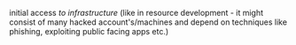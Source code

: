 initial access *to infrastructure*
(like in resource development - it might consist of many hacked account's/machines and depend on techniques like phishing, exploiting public facing apps etc.)
